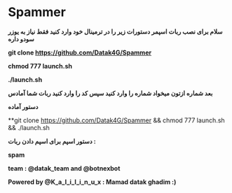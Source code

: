 # Spammer

**سلام برای نصب ربات اسپمر دستورات زیر را در ترمینال خود وارد کنید فقط نیاز به یوزر سودو داره**

**git clone https://github.com/Datak4G/Spammer**

**chmod 777 launch.sh**

**./launch.sh**

**بعد شماره ازتون میخواد شماره را وارد کنید  سپس کد را وارد کنید ربات شما آمادس**

**دستور آماده**

**git clone https://github.com/Datak4G/Spammer && chmod 777 launch.sh && ./launch.sh

**دستور اسپم برای اسپم دادن ربات :**

**spam**

**team : @datak_team and @botnexbot**

**Powered by @K_a_I_i_I_i_n_u_x : Mamad datak ghadim :)**
